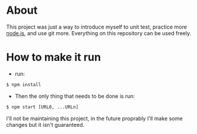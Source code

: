 # About

This project was just a way to introduce myself to unit test, practice more [node.js](https://nodejs.org/en/), and use git more. Everything on this repository can be used freely. 

# How to make it run
 - run: 
```bash
$ npm install
```
 - Then the only thing that needs to be done is run:
```bash
$ npm start [URL0, ...URLn]
```

I'll not be maintaining this project, in the future proprably I'll make some changes but it isn't guaranteed.